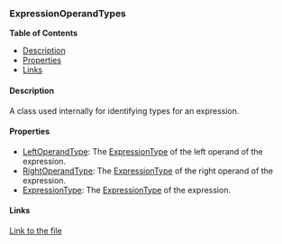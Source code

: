 ### ExpressionOperandTypes

**Table of Contents**
- [Description](#description)
- [Properties](#properties)
- [Links](#links)

#### Description

A class used internally for identifying types for an expression. 

#### Properties

- [LeftOperandType](/api/ExpressionEvaluatorForDotNet.ExpressionOperandTypes.html#ExpressionEvaluatorForDotNet_ExpressionOperandTypes_LeftOperandType): The [ExpressionType](/api/ExpressionEvaluatorForDotNet.ExpressionType.html) of the left operand of the expression.
- [RightOperandType](/api/ExpressionEvaluatorForDotNet.ExpressionOperandTypes.html#ExpressionEvaluatorForDotNet_ExpressionOperandTypes_RightOperandType): The [ExpressionType](/api/ExpressionEvaluatorForDotNet.ExpressionType.html) of the right operand of the expression.
- [ExpressionType](/api/ExpressionEvaluatorForDotNet.ExpressionOperandTypes.html#ExpressionEvaluatorForDotNet_ExpressionOperandTypes_ExpressionType): The [ExpressionType](/api/ExpressionEvaluatorForDotNet.ExpressionType.html) of the expression.

#### Links

[Link to the file](/api/ExpressionEvaluatorForDotNet.ExpressionOperandTypes.html)